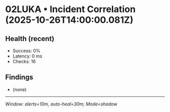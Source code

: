 # 02LUKA • Incident Correlation (2025-10-26T14:00:00.081Z)

## Health (recent)
- Success: 0%
- Latency: 0 ms
- Checks: 16

## Findings
- (none)

---
_Window: alerts=10m, auto-heal=30m; Mode=shadow_